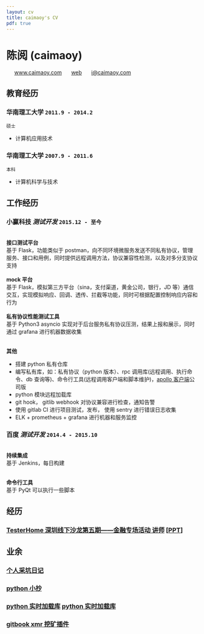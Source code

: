 ```yaml
---
layout: cv
title: caimaoy's CV
pdf: true
---
```


# 陈阅 (**caimaoy**)

<div id="webaddress">
<i class="fi-home" style="margin-left:1em"></i>
<a href="http://www.caimaoy.com" style="margin-left:0.5em">www.caimaoy.com</a>
<i class="fi-web" style="margin-left:1em"></i>
<a href="http://www.caimaoy.com/whoami" style="margin-left:0.5em">web</a>
<i class="fi-mail" style="margin-left:1em"></i>
<a href="mailto:i@caimaoy.com" style="margin-left:0.5em">i@caimaoy.com</a>
</div>

## 教育经历

### **华南理工大学** `2011.9 - 2014.2`

```
硕士
```

- 计算机应用技术

### **华南理工大学** `2007.9 - 2011.6`

```
本科
```

- 计算机科学与技术

## 工作经历

### **小赢科技** _测试开发_ `2015.12 - 至今`

<br>**接口测试平台**<br>
基于 Flask，功能类似于 postman，向不同环境微服务发送不同私有协议，管理服务、接口和用例，同时提供远程调用方法，协议兼容性检测，以及对多分支协议支持<br>
<br>**mock 平台** <br>
基于 Flask，模拟第三方平台（sina，支付渠道，黄金公司，银行，JD 等）通信交互，实现模拟响应、回调、透传、拦截等功能，同时可根据配置控制响应内容和行为<br>
<br>**私有协议性能测试工具** <br>
基于 Python3 asyncio 实现对于后台服务私有协议压测，结果上报和展示，同时通过 grafana 进行机器数据收集<br>

<br>**其他** <br>

- 搭建 python 私有仓库
- 编写私有库，如：私有协议（python 版本）、rpc 调用库(远程调用、执行命令、db 查询等)、命令行工具(远程调用客户端和脚本维护)，[apollo 客户端](https://github.com/filamoon/pyapollo/graphs/contributors)公司版
- python 模块远程加载库
- git hook， gitlib webhook 对协议兼容进行检查，通知告警
- 使用 gitlab CI 进行项目测试，发布， 使用 sentry 进行错误日志收集
- ELK + prometheus + grafana 进行机器和服务监控

### **百度** _测试开发_ `2014.4 - 2015.10`

<br>**持续集成**<br>
基于 Jenkins，每日构建<br>

<br>**命令行工具**<br>
基于 PyQt 可以执行一些脚本

## 经历

### [TesterHome 深圳线下沙龙第五期——金融专场活动 讲师](https://testerhome.com/topics/11003) [[PPT](https://pan.baidu.com/s/1sl9fwoX#list/path=%2FTesterHome%E7%AC%AC%E4%BA%94%E6%9C%9F%E9%87%91%E8%9E%8D%E4%B8%93%E5%9C%BAPPT)]

## 业余

### [**个人采坑日记**](http://caimaoy.com/caimaoy_gitbook/)

### [**python 小抄**](http://caimaoy.com/pysheeet/)

### [**python 实时加载库**](https://github.com/caimaoy/realtime) [**python 实时加载库**](https://github.com/caimaoy/flask-realtime-import)

### [**gitbook xmr 挖矿插件**](https://www.npmjs.com/package/gitbook-plugin-xmr)

<!-- ### Footer

Last updated: Feb 2019 -->
